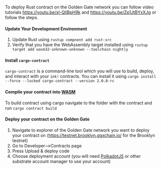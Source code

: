 To deploy Rust contract on the Golden Gate network you can follow video tutorials <https://youtu.be/xl-QliBpH9k> and <https://youtu.be/Zp1JtBYxXJg> or follow the steps.

#### Update Your Development Environment ####

1. Update Rust using `rustup compnent add rust-src`
2. Verify that you have the WebAssembly target installed using `rustup target add wasm32-unknown-unknown --toolchain nightly`

#### Install `cargo-contract` ####

`cargo-contract` is a command-line tool which you will use to build, deploy, and interact with your `ink!` contracts. You can install it using `cargo install --force --locked cargo-contract --version 2.0.0-rc`

#### Compile your contract into [WASM][wasm] ####

To build contract using cargo navigate to the folder with the contract and run `cargo contract build`
#### Deploy your contract on the Golden Gate ####

1. Navigate to explorer of the Golden Gate network you want to deploy your contract on (<https://testnet.brooklyn.ggxchain.io/> for the Brooklyn testnet)
2. Go to Developer-->Contracts page
3. Press Upload & deploy code
4. Choose deployment account (you will need [PolkadotJS][polkadotjs] or other substrate account manager to use your account)

[wasm]: ./wasm.md
[polkadotjs]: ./polkadotjs.md